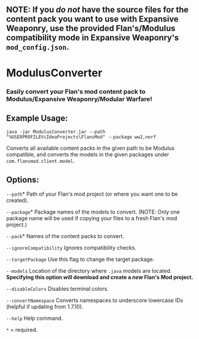 ## NOTE: If you _do not_ have the source files for the content pack you want to use with Expansive Weaponry, use the provided Flan's/Modulus compatibility mode in Expansive Weaponry's `mod_config.json`.

# ModulusConverter
### Easily convert your Flan's mod content pack to Modulus/Expansive Weaponry/Modular Warfare!

## Example Usage:
`java -jar ModulusConverter.jar --path "%USERPROFILE%\IdeaProjects\FlansMod" --package ww2,nerf`

Converts all available content packs in the given path to be Modulus compatible, and converts the models in the 
given packages under `com.flansmod.client.model`.
## Options:
`--path`* Path of your Flan's mod project (or where you want one to be created).

`--package`* Package names of the models to convert. (NOTE: Only one package name will be
used if copying your files to a fresh Flan's mod project.)

`--pack`* Names of the content packs to convert.

`--ignoreCompatibility` Ignores compatibility checks.

`--targetPackage` Use this flag to change the target package.

`--models` Location of the directory where `.java` models are located.
**Specifying this option will download and create a _new_ Flan's Mod project.**

`--disableColors` Disables terminal colors.

`--convertNamespace` Converts namespaces to underscore lowercase IDs (helpful if updating from 1.7.10).

`--help` Help command.

`*` = required.